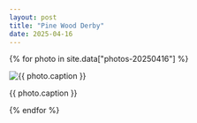 ```yaml
---
layout: post
title: "Pine Wood Derby"
date: 2025-04-16
---
```


{% for photo in site.data["photos-20250416"] %}
  <div>
    <img src="{{ site.baseurl }}/photos/{{ photo.file }}" alt="{{ photo.caption }}">
    <p>{{ photo.caption }}</p>
  </div>
{% endfor %}